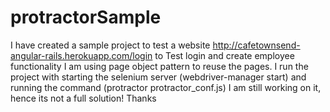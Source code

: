 # protractorSample
I have created a sample project to test a website http://cafetownsend-angular-rails.herokuapp.com/login to Test login and create employee functionality
I am using page object pattern to reuse the pages.
I run the project with starting the selenium server (webdriver-manager start)
and running the command (protractor protractor_conf.js)
I am still working on it, hence its not a full solution! Thanks

